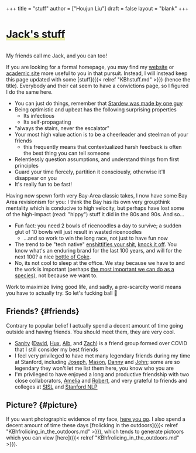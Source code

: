 +++
title = "stuff"
author = ["Houjun Liu"]
draft = false
layout = "blank"
+++

<h1 style="display:inline-block;font-weight:700"><h1 style="line-height:0.5;display:inline-block;border-bottom:10px solid;border-image:linear-gradient(to right, rgb(234,237,173) 100%, transparent 0%) 100% 1">Jack's stuff</h1><h1 style="display:inline-block"></h1></h1>

My friends call me Jack, and you can too!

If you are looking for a formal homepage, you may find my [website](https://www.jemoka.com/) or [academic site](https://ai.stanford.edu/~houjun) more useful to you in that pursuit. Instead, I will instead keep this page updated with some [stuff]({{< relref "KBhstuff.md" >}}) (hence the title). Everybody and their cat seem to have a convictions page, so I figured I do the same here.

-   You can just do things, remember that [Stardew was made by one guy](https://www.reddit.com/r/nintendo/comments/75ag0g/im_concernedape_creator_of_stardew_valley_ask_me/)
-   Being optimistic and upbeat has the following surprising properties
    -   Its infectious
    -   Its self-propagating
-   "always the stairs, never the escalator"
-   Your most high value action is to be a cheerleader and steelman of your friends
    -   this frequently means that contextualized harsh feedback is often the best thing you can tell someone
-   Relentlessly question assumptions, and understand things from first principles
-   Guard your time fiercely, partition it consciously, otherwise it'll disappear on you
-   It's really fun to be fast!

Having now spewn forth very Bay-Area classic takes, I now have some Bay Area revisionism for you: I think the Bay has its own very groupthink mentality which is conducive to high velocity, but perhaps have lost some of the high-impact (read: "hippy") stuff it did in the 80s and 90s. And so...

-   Fun fact: you need 2 bowls of ricenoodles a day to survive; a sudden glut of 10 bowls will just result in wasted ricenoodles
    -   ...and so work to win the long race, not just to have fun now
-   The trend to be "tech native" [enshittifies your shit](https://techcrunch.com/2020/10/06/googles-new-logos-are-bad/), [knock it off](https://x.com/usgraphics/status/1946611727967412296). You know what's an enduring brand for the last 100 years, and will for the next 100? a nice [bottle of Coke](https://upload.wikimedia.org/wikipedia/commons/thumb/c/ce/Coca-Cola_logo.svg/2560px-Coca-Cola_logo.svg.png).
-   No, its not cool to sleep at the office. We stay because we have to and the work is important (perhaps [the most important we can do as a species](https://agi.safe.ai/)), not because we want to.

Work to maximize living good life, and sadly, a pre-scarcity world means you have to actually try. So let's fucking ball 🏀


## Friends? {#friends}

Contrary to popular belief I actually spend a decent amount of time going outside and having friends. You should meet them, they are very cool.

-   [Sanity](https://www.jklsnt.com/) ([David](https://www.quantumi.sh/), [Hux](https://www.huxley.sh/), [Alb](https://exr0n.com/), and [Zach](https://github.com/zbuster05)) is a friend group formed over COVID that I still consider my best friends
-   I feel very privileged to have met many legendary friends during my time at Stanford, including [Joseph](https://shetaye.me/), [Mason](https://www.kc3wny.com/), [Danny](https://kdrag0n.dev/) and [John](https://www.linkedin.com/in/john-corso-3591b0293/); some are so legendary they won't let me list them here, you know who you are
-   I'm privileged to have enjoyed a long and productive friendship with two close collaborators, [Amelia](https://ameliahardy.github.io/) and [Robert](https://robertcsordas.github.io/), and very grateful to friends and colleges at [SISL](https://sisl.stanford.edu/) and [Stanford NLP](https://nlp.stanford.edu/)


## Picture? {#picture}

If you want photographic evidence of my face, [here you go](https://avatars.githubusercontent.com/u/28765741?v=4). I also spend a decent amount of time these days [frolicking in the outdoors]({{< relref "KBhfrolicing_in_the_outdoors.md" >}}), which tends to generate pictoors which you can view [here]({{< relref "KBhfrolicing_in_the_outdoors.md" >}}).
